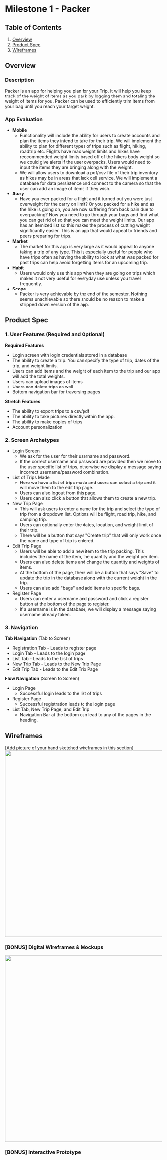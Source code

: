 # Milestone 1 - Packer

## Table of Contents

1. [Overview](#Overview)
1. [Product Spec](#Product-Spec)
1. [Wireframes](#Wireframes)

## Overview

### Description

Packer is an app for helping you plan for your Trip. It will help you keep track of the weight of items as you pack by logging them and totaling the weight of items for you. Packer can be used to efficiently trim items from your bag until you reach your target weight.

### App Evaluation

- **Mobile**
    - Functionality will include the ability for users to create accounts and plan the items they intend to take for their trip. We will implement the ability to plan for different types of trips such as flight, hiking, roadtrip etc. Flights have max weight limits and hikes have reccommended weight limits based off of the hikers body weight so we could give alerts if the user overpacks. Users would need to input the items they are bringing along with the weight. 
    - We will allow users to download a pdf/csv file of their trip inventory as hikes may be in areas that lack cell service. We will implement a database for data persistence and connect to the camera so that the user can add an image of items if they wish.
- **Story**
    - Have you ever packed for a flight and it turned out you were just overweight for the carry on limit? Or you packed for a hike and as the hike is going on, you are now suffering from back pain due to overpacking? Now you need to go through your bags and find what you can get rid of so that you can meet the weight limits. Our app has an itemized list so this makes the process of cutting weight significantly easier. This is an app that would appeal to friends and peers preparing for trips.
- **Market**
    - The market for this app is very large as it would appeal to anyone taking a trip of any type. This is especially useful for people who have trips often as having the ability to look at what was packed for past trips can help avoid forgetting items for an upcoming trip.
- **Habit**
    - Users would only use this app when they are going on trips which makes it not very useful for everyday use unless you travel frequently.
- **Scope**
    - Packer is very achievable by the end of the semester. Nothing seems unachievable so there should be no reason to make a stripped down version of the app.

## Product Spec

### 1. User Features (Required and Optional)

**Required Features**

* Login screen with login credentials stored in a database
* The ability to create a trip. You can specify the type of trip, dates of the trip, and weight limits.
* Users can add items and the weight of each item to the trip and our app will add the total weights.
* Users can upload images of items
* Users can delete trips as well
* Bottom navigation bar for traversing pages

**Stretch Features**

* The ability to export trips to a csv/pdf
* The ability to take pictures directly within the app.
* The ability to make copies of trips
* Account personalization

### 2. Screen Archetypes

- Login Screen
  - We ask for the user for their username and password.
  - If the correct username and password are provided then we move to the user specific list of trips, otherwise we display a message saying incorrect username/password combination.
- List of Trips Made
  - Here we have a list of trips made and users can select a trip and it will move them to the edit trip page.
  - Users can also logout from this page.
  - Users can also click a button that allows them to create a new trip.
- New Trip Page
  - This will ask users to enter a name for the trip and select the type of trip from a dropdown list. Options will be flight, road trip, hike, and camping trip.
  - Users can optionally enter the dates, location, and weight limit of their trip.
  - There will be a button that says "Create trip" that will only work once the name and type of trip is entered.
- Edit Trip Page
  - Users will be able to add a new item to the trip packing. This includes the name of the item, the quantity and the weight per item.
  - Users can also delete items and change the quantity and weights of items.
  - At the bottom of the page, there will be a button that says "Save" to update the trip in the database along with the current weight in the trip.
  - Users can also add "bags" and add items to specific bags.
- Register Page
  - Users can enter a username and password and click a register button at the bottom of the page to register.
  - If a username is in the database, we will display a message saying username already taken.


### 3. Navigation

**Tab Navigation** (Tab to Screen)

* Registration Tab - Leads to register page
* Login Tab - Leads to the login page 
* List Tab - Leads to the List of trips
* New Trip Tab - Leads to the New Trip Page
* Edit Trip Tab - Leads to the Edit Trip Page

**Flow Navigation** (Screen to Screen)

- Login Page
  - Successful login leads to the list of trips
- Register Page
  - Successful registration leads to the login page
- List Tab, New Trip Page, and Edit Trip
  - Navigation Bar at the bottom can lead to any of the pages in the heading.

## Wireframes

[Add picture of your hand sketched wireframes in this section]
<img src="https://user-images.githubusercontent.com/90267420/226501407-c100518b-4c95-4a6c-9420-faa90f713a99.png" width=600>

### [BONUS] Digital Wireframes & Mockups
<img src="https://user-images.githubusercontent.com/90267420/226501407-c100518b-4c95-4a6c-9420-faa90f713a99.png" width=600>

### [BONUS] Interactive Prototype
